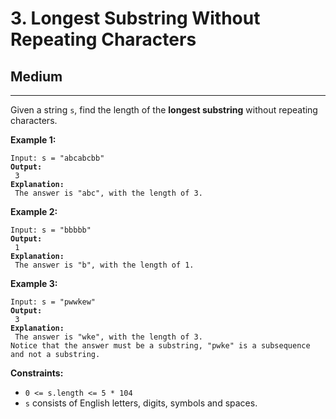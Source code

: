 # 3. Longest Substring Without Repeating Characters

## Medium

***

Given a string `s`, find the length of the **longest substring** without repeating characters.

&#x20;

**Example 1:**

<pre><code>Input: s = "abcabcbb"
<strong>Output:
</strong> 3
<strong>Explanation:
</strong> The answer is "abc", with the length of 3.</code></pre>

**Example 2:**

<pre><code>Input: s = "bbbbb"
<strong>Output:
</strong> 1
<strong>Explanation:
</strong> The answer is "b", with the length of 1.</code></pre>

**Example 3:**

<pre><code>Input: s = "pwwkew"
<strong>Output:
</strong> 3
<strong>Explanation:
</strong> The answer is "wke", with the length of 3.
Notice that the answer must be a substring, "pwke" is a subsequence and not a substring.</code></pre>

&#x20;

**Constraints:**

* `0 <= s.length <= 5 * 104`
* `s` consists of English letters, digits, symbols and spaces.
